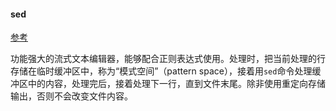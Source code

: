 #### sed

[参考](https://wangchujiang.com/linux-command/c/sed.html)

功能强大的流式文本编辑器，能够配合正则表达式使用。处理时，把当前处理的行存储在临时缓冲区中，称为“模式空间”（pattern space），接着用`sed`命令处理缓冲区中的内容，处理完后，接着处理下一行，直到文件末尾。除非使用重定向存储输出，否则不会改变文件内容。